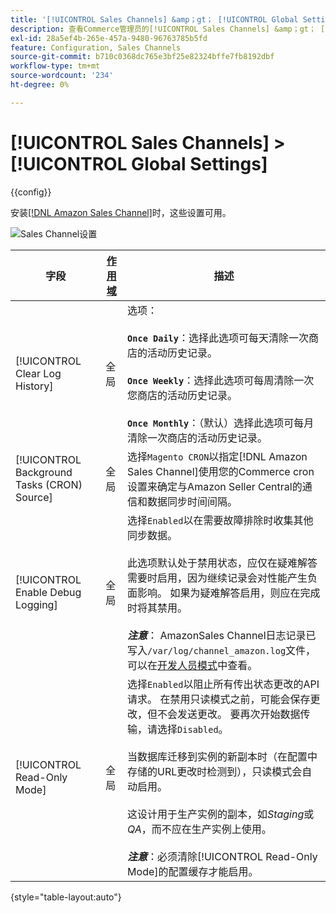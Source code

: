 ```yaml
---
title: '[!UICONTROL Sales Channels] &amp；gt； [!UICONTROL Global Settings]'
description: 查看Commerce管理员的[!UICONTROL Sales Channels] &amp；gt； [!UICONTROL Global Settings]页面上的配置设置。
exl-id: 28a5ef4b-265e-457a-9480-96763785b5fd
feature: Configuration, Sales Channels
source-git-commit: b710c0368dc765e3bf25e82324bffe7fb8192dbf
workflow-type: tm+mt
source-wordcount: '234'
ht-degree: 0%

---
```


# [!UICONTROL Sales Channels] > [!UICONTROL Global Settings]

{{config}}

安装[[!DNL Amazon Sales Channel]](https://experienceleague.adobe.com/docs/commerce-channels/amazon/getting-started/install.html)时，这些设置可用。

![Sales Channel设置](./assets/config-sales-channel-global-settings.png)<!-- zoom -->

| 字段 | [作用域](../getting-started/websites-stores-views.md#scope-settings) | 描述 |
|-----|---------|------|
| [!UICONTROL Clear Log History] | 全局 | 选项：<br/><br/>**`Once Daily`**：选择此选项可每天清除一次商店的活动历史记录。<br/><br/>**`Once Weekly`**：选择此选项可每周清除一次您商店的活动历史记录。<br/><br/>**`Once Monthly`**：（默认）选择此选项可每月清除一次商店的活动历史记录。 |
| [!UICONTROL Background Tasks (CRON) Source] | 全局 | 选择`Magento CRON`以指定[!DNL Amazon Sales Channel]使用您的Commerce cron设置来确定与Amazon Seller Central的通信和数据同步时间间隔。 |
| [!UICONTROL Enable Debug Logging] | 全局 | 选择`Enabled`以在需要故障排除时收集其他同步数据。<br/><br/>此选项默认处于禁用状态，应仅在疑难解答需要时启用，因为继续记录会对性能产生负面影响。 如果为疑难解答启用，则应在完成时将其禁用。<br/><br/>**_注意&#x200B;_**： AmazonSales Channel日志记录已写入`/var/log/channel_amazon.log`文件，可以在[开发人员模式](../systems/developer-tools.md#operation-modes)中查看。 |
| [!UICONTROL Read-Only Mode] | 全局 | 选择`Enabled`以阻止所有传出状态更改的API请求。 在禁用只读模式之前，可能会保存更改，但不会发送更改。 要再次开始数据传输，请选择`Disabled`。<br/><br/>当数据库迁移到实例的新副本时（在配置中存储的URL更改时检测到），只读模式会自动启用。<br/><br/>这设计用于生产实例的副本，如&#x200B;_Staging_&#x200B;或&#x200B;_QA_，而不应在生产实例上使用。<br/><br/>**_注意&#x200B;_**：必须清除[!UICONTROL Read-Only Mode]的配置缓存才能启用。 |

{style="table-layout:auto"}
